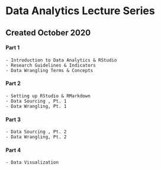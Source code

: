 # Data Analytics Lecture Series

## Created October 2020

#### Part 1

    - Introduction to Data Analytics & RStudio
    - Research Guidelines & Indicators
    - Data Wrangling Terms & Concepts

#### Part 2

    - Setting up RStudio & RMarkdown
    - Data Sourcing , Pt. 1
    - Data Wrangling, Pt. 1

#### Part 3

    - Data Sourcing , Pt. 2
    - Data Wrangling, Pt. 2
    
#### Part 4

    - Data Visualization

